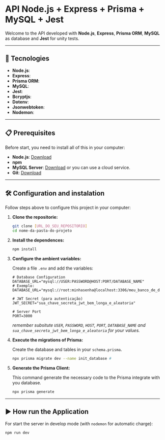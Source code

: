 # API Node.js + Express + Prisma + MySQL + Jest

Welcome to the API developed with **Node.js**, **Express**, **Prisma ORM**, **MySQL** as database and **Jest** for unity tests.

---

## 🚀 Tecnologies

* **Node.js**: 
* **Express**: 
* **Prisma ORM**: 
* **MySQL**: 
* **Jest**: 
* **Bcryptjs**: 
* **Dotenv**: 
* **Jsonwebtoken**: 
* **Nodemon**: 

---

## 📋 Prerequisites

Before start, you need to install all of this in your computer:

* **Node.js**: [Download](https://nodejs.org/en/download/)
* **npm** 
* **MySQL Server**: [Download](https://dev.mysql.com/downloads/mysql/) or you can use a cloud service.
* **Git**: [Download](https://git-scm.com/downloads) 

---

## 🛠️ Configuration and instalation

Follow steps above to configure this project in your computer:

1.  **Clone the repositorie:**

    ```bash
    git clone [URL_DO_SEU_REPOSITORIO]
    cd nome-da-pasta-do-projeto
    ```

2.  **Install the dependences:**

    ```bash
    npm install
    ```

3.  **Configure the ambient variables:**

    Create a file `.env` and add the variables:

    ```env
    # Database Configuration
    DATABASE_URL="mysql://USER:PASSWORD@HOST:PORT/DATABASE_NAME"
    # Exemplo: DATABASE_URL="mysql://root:minhasenha@localhost:3306/meu_banco_de_dados_api"

    # JWT Secret (para autenticação)
    JWT_SECRET="sua_chave_secreta_jwt_bem_longa_e_aleatoria"

    # Server Port
    PORT=3000
    ```
    *remember subsitute `USER`, `PASSWORD`, `HOST`, `PORT`, `DATABASE_NAME` and `sua_chave_secreta_jwt_bem_longa_e_aleatoria` for your values.*

4.  **Execute the migrations of Prisma:**

    Create the database and tables in your `schema.prisma`.

    ```bash
    npx prisma migrate dev --name init_database #
    ```

5.  **Generate the Prisma Client:**

    This command generate the necessary code to the Prisma integrate with you database.

    ```bash
    npx prisma generate
    ```

---

## ▶️ How run the Application

For start the server in develop mode (with `nodemon` for automatic charge):

```bash
npm run dev
